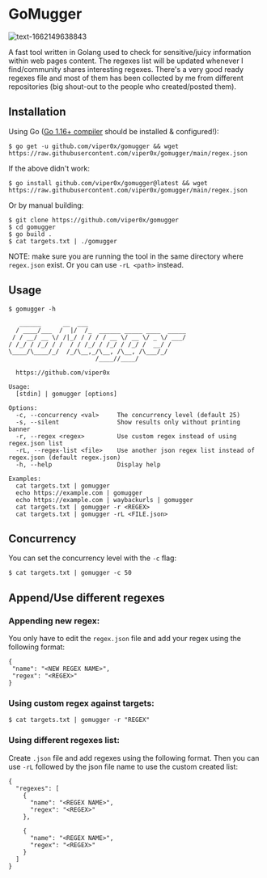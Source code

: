 # GoMugger

![text-1662149638843](https://user-images.githubusercontent.com/43915187/188277728-fefe46d4-6848-4cce-aaee-115037648b7d.png)

A fast tool written in Golang used to check for sensitive/juicy information within web pages content.
The regexes list will be updated whenever I find/community shares interesting regexes.
There's a very good ready regexes file and most of them has been collected by me from different repositories (big shout-out to the people who created/posted them).

## Installation
Using Go ([Go 1.16+ compiler](https://golang.org/doc/install) should be installed & configured!):
```
$ go get -u github.com/viper0x/gomugger && wget https://raw.githubusercontent.com/viper0x/gomugger/main/regex.json
```
If the above didn't work:
```
$ go install github.com/viper0x/gomugger@latest && wget https://raw.githubusercontent.com/viper0x/gomugger/main/regex.json
```

Or by manual building:
```
$ git clone https://github.com/viper0x/gomugger
$ cd gomugger
$ go build .
$ cat targets.txt | ./gomugger
```
NOTE: make sure you are running the tool in the same directory where `regex.json` exist. Or you can use `-rL <path>` instead.
## Usage
```
$ gomugger -h

   ______      __  ___                           
  / ____/___  /  |/  /_  ______ _____ ____  _____
 / / __/ __ \/ /|_/ / / / / __ \/ __ \/ _ \/ ___/
/ /_/ / /_/ / /  / / /_/ / /_/ / /_/ /  __/ /    
\____/\____/_/  /_/\__,_/\__, /\__, /\___/_/     
                        /____//____/                                                                          

  https://github.com/viper0x

Usage:
  [stdin] | gomugger [options]

Options:
  -c, --concurrency <val>     The concurrency level (default 25)
  -s, --silent                Show results only without printing banner
  -r, --regex <regex>         Use custom regex instead of using regex.json list
  -rL, --regex-list <file>    Use another json regex list instead of regex.json (default regex.json)
  -h, --help                  Display help

Examples:
  cat targets.txt | gomugger
  echo https://example.com | gomugger
  echo https://example.com | waybackurls | gomugger
  cat targets.txt | gomugger -r <REGEX>
  cat targets.txt | gomugger -rL <FILE.json>
```

## Concurrency
You can set the concurrency level with the `-c` flag:
```
$ cat targets.txt | gomugger -c 50
```

## Append/Use different regexes
### Appending new regex:
You only have to edit the `regex.json` file and add your regex using the following format:
```
{
 "name": "<NEW REGEX NAME>",
 "regex": "<REGEX>"
}
```

### Using custom regex against targets:
```
$ cat targets.txt | gomugger -r "REGEX"
```

### Using different regexes list:
Create `.json` file and add regexes using the following format. Then you can use `-rL` followed by the json file name to use the custom created list:
```
{
  "regexes": [
    {
      "name": "<REGEX NAME>",
      "regex": "<REGEX>"
    },
		
    {
      "name": "<REGEX NAME>",
      "regex": "<REGEX>"
    }
  ]
}
```
